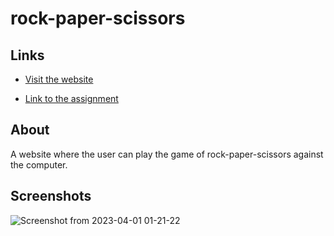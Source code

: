# rock-paper-scissors
## Links 
- [Visit the website](https://xadhithiyan.github.io/rock-paper-scissors)

- [Link to the assignment](https://www.theodinproject.com/lessons/foundations-rock-paper-scissors)

## About
A website where the user can play the game of rock-paper-scissors against the computer.

## Screenshots
![Screenshot from 2023-04-01 01-21-22](https://user-images.githubusercontent.com/113228161/229221037-4095e935-c32d-4e8d-a123-35733544c734.png)
